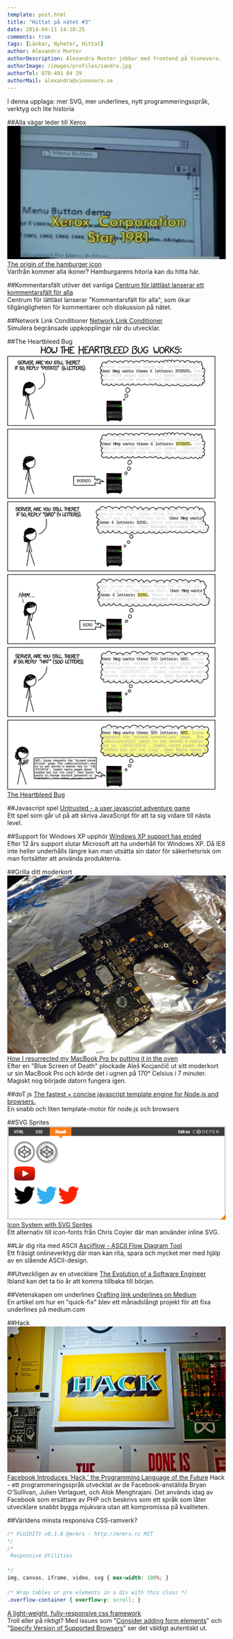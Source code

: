 ```yaml
---
template: post.html
title: "Hittat på nätet #3"
date: 2014-04-11 14:10:25 
comments: true
tags: [Länkar, Nyheter, Hittat]
author: Alexandra Munter
authorDescription: Alexandra Munter jobbar med frontend på Vinnovera.
authorImage: /images/profiles/sandra.jpg
authorTel: 070-491 84 29
authorMail: alexandra@vinnovera.se
---
```


I denna upplaga: mer SVG, mer underlines, nytt programmeringsspråk, verktyg och lite historia

<!--more-->
##Alla vägar leder till Xerox
![The origin of the hamburger icon][01]
[The origin of the hamburger icon][0]<br />
Varifrån kommer alla ikoner?  Hamburgarens hitoria kan du hitta här.

##Kommentarsfält utöver det vanliga
[Centrum för lättläst lanserar ett kommentarsfält för alla][1]<br />
Centrum för lättläst lanserar "Kommentarsfält för alla", som  ökar tillgängligheten för kommentarer och diskussion på nätet.

##Network Link Conditioner
[Network Link Conditioner][2]<br />
Simulera begränsade uppkopplingar när du utvecklar.

##The Heartbleed Bug
![heartbleed_explanation][02]
[The Heartbleed Bug][3]<br />

##Javascript spel
[Untrusted - a user javascript adventure game][4]<br />
Ett spel som går ut på att skriva JavaScript för att ta sig vidare till nästa level.

##Support för Windows XP upphör
[Windows XP support has ended][5]<br />
Efter 12 års support slutar Microsoft att ha underhåll för Windows XP. Då IE8 inte heller underhålls längre kan man utsätta sin dator för säkerhetsrisk om man fortsätter att använda produkterna.

##Grilla ditt moderkort
![How I resurrected my MacBook Pro by putting it in the oven][03]
[How I resurrected my MacBook Pro by putting it in the oven][6]<br />
Efter en "Blue Screen of Death" plockade Aleš Kocjančič ut sitt moderkort ur sin MacBook Pro och körde det i ugnen på 170° Celsius i 7 minuter. Magiskt nog började datorn fungera igen.

##doT.js
[The fastest + concise javascript template engine for Node.js and browsers.][7]<br />
En snabb och liten template-motor för node.js och browsers

##SVG Sprites
![How I resurrected my MacBook Pro by putting it in the oven][04]
[Icon System with SVG Sprites][8]<br />
Ett alternativ till icon-fonts från Chris Coyier där man använder inline SVG.

##Lär dig rita med ASCII
[Asciiflow - ASCII Flow Diagram Tool][9]<br />
Ett fräsigt onlineverktyg där man kan rita, spara och mycket mer med hjälp av en slående ASCII-design.

##Utveckligen av en utvecklare
[The Evolution of a Software Engineer][10]<br />
Ibland kan det ta tio år att komma tillbaka till början.

##Vetenskapen om underlines
[Crafting link underlines on Medium][11]<br />
En artikel om hur en "quick-fix" blev ett månadslångt projekt för att fixa underlines på medium.com

##Hack
![Facebook Introduces ‘Hack,’ the Programming Language of the Future][05]
[Facebook Introduces ‘Hack,’ the Programming Language of the Future][12]
Hack - ett programmeringsspråk utvecklat av de Facebook-anställda Bryan O’Sullivan, Julien Verlaguet, och Alok Menghrajani. Det används idag av Facebook som ersättare av PHP och beskrivs som ett språk som låter utvecklare snabbt bygga mjukvara utan att kompromissa på kvaliteten.

##Världens minsta responsiva CSS-ramverk?
```css
/* FLUIDITY v0.1.0 @mrmrs - http://mrmrs.cc MIT
*/
/*
 Responsive Utilities

*/
img, canvas, iframe, video, svg { max-width: 100%; }

/* Wrap tables or pre elements in a div with this class */
.overflow-container { overflow-y: scroll; }
```
[A light-weight, fully-responsive css framework][13]<br />
Troll eller på riktigt? Med issues som "[Consider adding form elements][13.1]" och "[Specify Version of Supported Browsers][13.2]" ser det väldigt autentiskt ut.

[0]: https://www.evernote.com/shard/s207/sh/022f2237-4b4f-4096-87f2-053acd228c2d/ede2672bc3f39a1b0232f84e01ca0a83
[1]: http://lattlast.se/kommentarsfalt
[2]: http://nshipster.com/network-link-conditioner/
[3]: http://xkcd.com/1354/
[4]: http://alexnisnevich.github.io/untrusted/
[5]: http://windows.microsoft.com/en-us/windows/end-support-help
[6]: http://ales.io/2014/03/09/how-to-bake-a-mac.html
[7]: http://olado.github.io/doT/index.html
[8]: http://css-tricks.com/svg-sprites-use-better-icon-fonts/
[9]: http://asciiflow.com/
[10]: https://medium.com/p/db854689243
[11]: https://medium.com/p/7c03a9274f9
[12]: http://hacklang.org/
[13]: https://github.com/mrmrs/fluidity
[13.1]: https://github.com/mrmrs/fluidity/issues/13
[13.2]: https://github.com/mrmrs/fluidity/issues/6

[01]: /images/content/posts/hittat-pa-natet-number-3/burger.jpg
[02]: /images/content/posts/hittat-pa-natet-number-3/heartbleed_explanation.jpg
[03]: /images/content/posts/hittat-pa-natet-number-3/tray.jpg
[04]: /images/content/posts/hittat-pa-natet-number-3/svg-icon.jpg
[05]: /images/content/posts/hittat-pa-natet-number-3/facebook-hack.jpg
